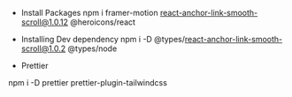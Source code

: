 - Install Packages
  npm i framer-motion react-anchor-link-smooth-scroll@1.0.12 @heroicons/react

- Installing Dev dependency
  npm i -D @types/react-anchor-link-smooth-scroll@1.0.2 @types/node

- Prettier

npm i -D prettier prettier-plugin-tailwindcss
